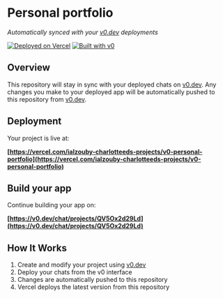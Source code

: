 # Personal portfolio

*Automatically synced with your [v0.dev](https://v0.dev) deployments*

[![Deployed on Vercel](https://img.shields.io/badge/Deployed%20on-Vercel-black?style=for-the-badge&logo=vercel)](https://vercel.com/ialzouby-charlotteeds-projects/v0-personal-portfolio)
[![Built with v0](https://img.shields.io/badge/Built%20with-v0.dev-black?style=for-the-badge)](https://v0.dev/chat/projects/QV5Ox2d29Ld)

## Overview

This repository will stay in sync with your deployed chats on [v0.dev](https://v0.dev).
Any changes you make to your deployed app will be automatically pushed to this repository from [v0.dev](https://v0.dev).

## Deployment

Your project is live at:

**[https://vercel.com/ialzouby-charlotteeds-projects/v0-personal-portfolio](https://vercel.com/ialzouby-charlotteeds-projects/v0-personal-portfolio)**

## Build your app

Continue building your app on:

**[https://v0.dev/chat/projects/QV5Ox2d29Ld](https://v0.dev/chat/projects/QV5Ox2d29Ld)**

## How It Works

1. Create and modify your project using [v0.dev](https://v0.dev)
2. Deploy your chats from the v0 interface
3. Changes are automatically pushed to this repository
4. Vercel deploys the latest version from this repository